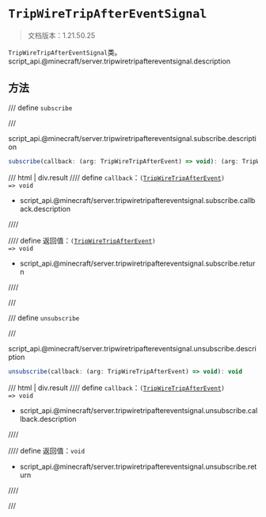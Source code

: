 # `TripWireTripAfterEventSignal`

> 文档版本：1.21.50.25

`TripWireTripAfterEventSignal`类。script_api.@minecraft/server.tripwiretripaftereventsignal.description

## 方法

/// define
`subscribe`


///

script_api.@minecraft/server.tripwiretripaftereventsignal.subscribe.description

```js
subscribe(callback: (arg: TripWireTripAfterEvent) => void): (arg: TripWireTripAfterEvent) => void
```

/// html | div.result
//// define
`callback`：<code>(<a href="../tripwiretripafterevent/">TripWireTripAfterEvent</a>) =&gt; void</code>

- script_api.@minecraft/server.tripwiretripaftereventsignal.subscribe.callback.description


////

//// define
返回值：<code>(<a href="../tripwiretripafterevent/">TripWireTripAfterEvent</a>) =&gt; void</code>

- script_api.@minecraft/server.tripwiretripaftereventsignal.subscribe.return


////

///


/// define
`unsubscribe`


///

script_api.@minecraft/server.tripwiretripaftereventsignal.unsubscribe.description

```js
unsubscribe(callback: (arg: TripWireTripAfterEvent) => void): void
```

/// html | div.result
//// define
`callback`：<code>(<a href="../tripwiretripafterevent/">TripWireTripAfterEvent</a>) =&gt; void</code>

- script_api.@minecraft/server.tripwiretripaftereventsignal.unsubscribe.callback.description


////

//// define
返回值：`void`

- script_api.@minecraft/server.tripwiretripaftereventsignal.unsubscribe.return


////

///

